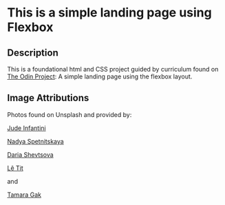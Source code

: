 # This is a simple landing page using Flexbox

## Description
This is a foundational html and CSS project guided by curriculum found on [The Odin Project](https://theodinproject.com/): A simple landing page using the flexbox layout. 

## Image Attributions
Photos found on Unsplash and provided by:

[Jude Infantini](https://unsplash.com/photos/rYOqbTcGp1c?utm_source=unsplash&utm_medium=referral&utm_content=creditCopyText)

[Nadya Spetnitskaya](https://unsplash.com/photos/tOYiQxF9-Ys?utm_source=unsplash&utm_medium=referral&utm_content=creditCopyText)

[Daria Shevtsova](https://unsplash.com/photos/lWMO4TX3ca0?utm_source=unsplash&utm_medium=referral&utm_content=creditCopyText)

[Lê Tit](https://unsplash.com/photos/bcKDRfJeOco?utm_source=unsplash&utm_medium=referral&utm_content=creditCopyText)

and 

[Tamara Gak](https://unsplash.com/photos/PwTDa6ngq_E?utm_source=unsplash&utm_medium=referral&utm_content=creditCopyText)
  